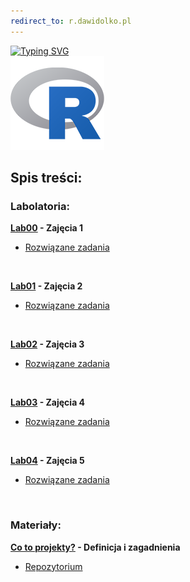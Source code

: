 ```yaml
---
redirect_to: r.dawidolko.pl
---
```


[![Typing SVG](https://readme-typing-svg.herokuapp.com?font=Fira+Code&weight=500&size=40&pause=1000&color=000000&width=600&height=100&lines=J%C4%99zyk+R)](https://git.io/typing-svg)
<br>![R](r.png)

## Spis treści:

### Labolatoria:
**[Lab00](LAB00/README.md) - Zajęcia 1**
 - [Rozwiązane zadania](https://github.com/dawidolko/Programming-R/blob/main/LAB00/TASK.R)

<br>

**[Lab01](LAB01/README.md) - Zajęcia 2**
 - [Rozwiązane zadania](https://github.com/dawidolko/Programming-R/tree/main/LAB001)

<br>

**[Lab02](LAB02/README.md) - Zajęcia 3**
 - [Rozwiązane zadania](https://github.com/dawidolko/Programming-R/blob/main/LAB02/TASK.r)

<br>

**[Lab03](LAB03/README.md) - Zajęcia 4**
 - [Rozwiązane zadania](https://github.com/dawidolko/Programming-R/tree/main/LAB03)

<br>

**[Lab04](LAB04/README.md) - Zajęcia 5**
 - [Rozwiązane zadania](https://github.com/dawidolko/Programming-R/blob/main/LAB04/TASK.R)

<br>

### Materiały:
**[Co to projekty?](materiały/README.md) - Definicja i zagadnienia**
 - [Repozytorium](https://github.com/dawidolko/Programming-R/tree/main/materiały)
